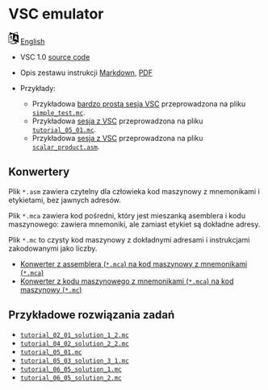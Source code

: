 # VSC emulator

[![Selct language](../../icon20x24px-exported-transparent.png)](../../README.md)
[English](../../en/src/README.md)


- VSC 1.0 [source code](../../src/1_0/vsc.py)
- Opis zestawu instrukcji [Markdown](instruction_set.md), [PDF](instruction_set.pdf)
- Przykłady:

  - Przykładowa [bardzo prosta sesja VSC](examples/session_simple_test.md) przeprowadzona na pliku [`simple_test.mc`](examples/simple_test.mc).
  - Przykładowa [sesja z VSC](examples/session_tutorial_05_01.md) przeprowadzona na pliku [`tutorial_05_01.mc`](examples/tutorial_05_01.mc).
  - Przykładowa [sesja z VSC](examples/session_scalar_product.md) przeprowadzona na pliku [`scalar_product.asm`](examples/scalar_product.asm).

## Konwertery

Plik `*.asm` zawiera czytelny dla człowieka kod maszynowy z mnemonikami i etykietami, bez jawnych adresów.

Plik `*.mca` zawiera kod pośredni, który jest mieszanką asemblera i kodu maszynowego: zawiera mnemoniki, ale zamiast etykiet są dokładne adresy.

Plik `*.mc` to czysty kod maszynowy z dokładnymi adresami i instrukcjami zakodowanymi jako liczby.

- [Konwerter z assemblera (`*.mca`) na kod maszynowy z mnemonikami (`*.mca`)](../../src/1_0/asm2mca.py)
- [Konwerter z kodu maszynowego z mnemonikami (`*.mca`) na kod maszynowy (`*.mc`)](../../src/1_0/mca2mc.py)

## Przykładowe rozwiązania zadań

- [`tutorial_02_01_solution_1_2.mc`](examples/tutorial_02_01_solution_1_2.mc)
- [`tutorial_04_02_solution_2_2.mc`](examples/tutorial_04_02_solution_2_2.mc)
- [`tutorial_05_01.mc`](examples/tutorial_05_01.mc)
- [`tutorial_05_03_solution_3_1.mc`](examples/tutorial_05_03_solution_3_1.mc)
- [`tutorial_06_05_solution_1.mc`](examples/tutorial_06_05_solution_1.mc)
- [`tutorial_06_05_solution_2.mc`](examples/tutorial_06_05_solution_2.mc)
